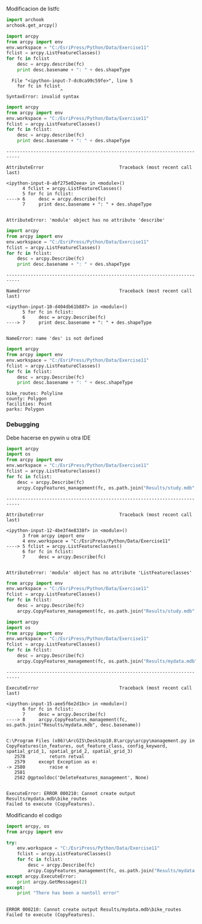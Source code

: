 Modificacion de listfc


```python
import archook
archook.get_arcpy()
```


```python
import arcpy
from arcpy import env
env.workspace = "C:/EsriPress/Python/Data/Exercise11"
fclist = arcpy.ListFeatureClasses()
for fc in fclist
    desc = arcpy.describe(fc)
    print desc.basename + ": " + des.shapeType
```


      File "<ipython-input-7-dc0ca99c59fe>", line 5
        for fc in fclist
                        ^
    SyntaxError: invalid syntax
    



```python
import arcpy
from arcpy import env
env.workspace = "C:/EsriPress/Python/Data/Exercise11"
fclist = arcpy.ListFeatureClasses()
for fc in fclist:
    desc = arcpy.describe(fc)
    print desc.basename + ": " + des.shapeType
```


    ---------------------------------------------------------------------------

    AttributeError                            Traceback (most recent call last)

    <ipython-input-8-abf275e02eea> in <module>()
          4 fclist = arcpy.ListFeatureClasses()
          5 for fc in fclist:
    ----> 6     desc = arcpy.describe(fc)
          7     print desc.basename + ": " + des.shapeType
    

    AttributeError: 'module' object has no attribute 'describe'



```python
import arcpy
from arcpy import env
env.workspace = "C:/EsriPress/Python/Data/Exercise11"
fclist = arcpy.ListFeatureClasses()
for fc in fclist:
    desc = arcpy.Describe(fc)
    print desc.basename + ": " + des.shapeType
```


    ---------------------------------------------------------------------------

    NameError                                 Traceback (most recent call last)

    <ipython-input-10-d404db61b887> in <module>()
          5 for fc in fclist:
          6     desc = arcpy.Describe(fc)
    ----> 7     print desc.basename + ": " + des.shapeType
    

    NameError: name 'des' is not defined



```python
import arcpy
from arcpy import env
env.workspace = "C:/EsriPress/Python/Data/Exercise11"
fclist = arcpy.ListFeatureClasses()
for fc in fclist:
    desc = arcpy.Describe(fc)
    print desc.basename + ": " + desc.shapeType
```

    bike_routes: Polyline
    county: Polygon
    facilities: Point
    parks: Polygon
    

### Debugging 

Debe hacerse en pywin u otra IDE


```python
import arcpy
import os
from arcpy import env
env.workspace = "C:/EsriPress/Python/Data/Exercise11"
fclist = arcpy.ListFeatureclasses()
for fc in fclist:
    desc = arcpy.Describe(fc)
    arcpy.CopyFeatures_management(fc, os.path.join("Results/study.mdb", desc.basename))
```


    ---------------------------------------------------------------------------

    AttributeError                            Traceback (most recent call last)

    <ipython-input-12-4be3f4e8338f> in <module>()
          3 from arcpy import env
          4 env.workspace = "C:/EsriPress/Python/Data/Exercise11"
    ----> 5 fclist = arcpy.ListFeatureclasses()
          6 for fc in fclist:
          7     desc = arcpy.Describe(fc)
    

    AttributeError: 'module' object has no attribute 'ListFeatureclasses'



```python
from arcpy import env
env.workspace = "C:/EsriPress/Python/Data/Exercise11"
fclist = arcpy.ListFeatureClasses()
for fc in fclist:
    desc = arcpy.Describe(fc)
    arcpy.CopyFeatures_management(fc, os.path.join("Results/study.mdb", desc.basename))
```


```python
import arcpy
import os
from arcpy import env
env.workspace = "C:/EsriPress/Python/Data/Exercise11"
fclist = arcpy.ListFeatureClasses()
for fc in fclist:
    desc = arcpy.Describe(fc)
    arcpy.CopyFeatures_management(fc, os.path.join("Results/mydata.mdb", desc.basename))
```


    ---------------------------------------------------------------------------

    ExecuteError                              Traceback (most recent call last)

    <ipython-input-15-aee5f6e2d1bc> in <module>()
          6 for fc in fclist:
          7     desc = arcpy.Describe(fc)
    ----> 8     arcpy.CopyFeatures_management(fc, os.path.join("Results/mydata.mdb", desc.basename))
    

    C:\Program Files (x86)\ArcGIS\Desktop10.8\arcpy\arcpy\management.py in CopyFeatures(in_features, out_feature_class, config_keyword, spatial_grid_1, spatial_grid_2, spatial_grid_3)
       2578         return retval
       2579     except Exception as e:
    -> 2580         raise e
       2581 
       2582 @gptooldoc('DeleteFeatures_management', None)
    

    ExecuteError: ERROR 000210: Cannot create output Results/mydata.mdb\bike_routes
    Failed to execute (CopyFeatures).
    


Modificando el codigo


```python
import arcpy, os
from arcpy import env

try: 
    env.workspace = "C:/EsriPress/Python/Data/Exercise11"
    fclist = arcpy.ListFeatureClasses()
    for fc in fclist:
        desc = arcpy.Describe(fc)
        arcpy.CopyFeatures_management(fc, os.path.join("Results/mydata.mdb", desc.basename))
except arcpy.ExecuteError:
    print arcpy.GetMessages(2)
except:
    print "There has been a nontoll error"
    
```

    ERROR 000210: Cannot create output Results/mydata.mdb\bike_routes
    Failed to execute (CopyFeatures).
    
    
